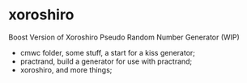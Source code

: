 # xoroshiro
Boost Version of Xoroshiro Pseudo Random Number Generator (WIP)

* cmwc folder, some stuff, a start for a kiss generator;
* practrand, build a generator for use with practrand;
* xoroshiro, and more things;
